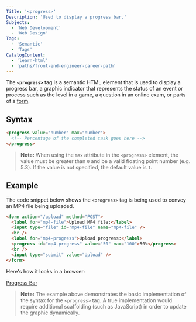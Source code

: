 ```yaml
---
Title: '<progress>'
Description: 'Used to display a progress bar.'
Subjects:
  - 'Web Development'
  - 'Web Design'
Tags:
  - 'Semantic'
  - 'Tags'
CatalogContent:
  - 'learn-html'
  - 'paths/front-end-engineer-career-path'
---
```


The **`<progress>`** tag is a semantic HTML element that is used to display a progress bar, a graphic indicator that represents the status of an event or process such as the level in a game, a question in an online exam, or parts of a [form](https://www.codecademy.com/resources/docs/html/forms).

## Syntax

```html
<progress value="number" max="number">
  <!-- Percentage of the completed task goes here -->
</progress>
```

> **Note:** When using the `max` attribute in the `<progress>` element, the value must be greater than `0` and be a valid floating point number (e.g. 5.3). If the value is not specified, the default value is `1`.

## Example

The code snippet below shows the `<progress>` tag is being used to convey an MP4 file being uploaded.

```html
<form action="/upload" method="POST">
  <label for="mp4-file">Upload MP4 file:</label>
  <input type="file" id="mp4-file" name="mp4-file" />
  <br />
  <label for="mp4-progress">Upload progress:</label>
  <progress id="mp4-progress" value="50" max="100">50%</progress>
  <br />
  <input type="submit" value="Upload" />
</form>
```

Here's how it looks in a browser:

[Progress Bar](https://raw.githubusercontent.com/Codecademy/docs/main/media/html-progress-bar-example.png)

> **Note:** The example above demonstrates the basic implementation of the syntax for the `<progress>` tag. A true implementation would require additional scaffolding (such as JavaScript) in order to update the graphic dynamically.
